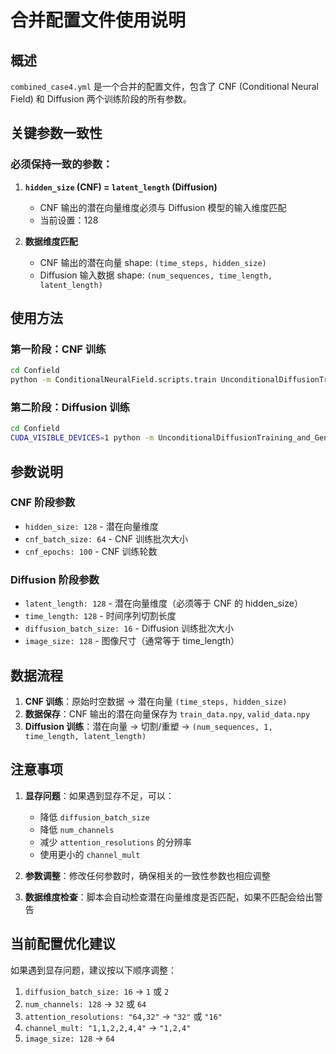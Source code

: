 # 合并配置文件使用说明

## 概述

`combined_case4.yml` 是一个合并的配置文件，包含了 CNF (Conditional Neural Field) 和 Diffusion 两个训练阶段的所有参数。

## 关键参数一致性

### 必须保持一致的参数：

1. **`hidden_size` (CNF) = `latent_length` (Diffusion)**
   - CNF 输出的潜在向量维度必须与 Diffusion 模型的输入维度匹配
   - 当前设置：128

2. **数据维度匹配**
   - CNF 输出的潜在向量 shape: `(time_steps, hidden_size)`
   - Diffusion 输入数据 shape: `(num_sequences, time_length, latent_length)`


## 使用方法

### 第一阶段：CNF 训练
```bash
cd Confield
python -m ConditionalNeuralField.scripts.train UnconditionalDiffusionTraining_and_Generation/training_recipes/combined_case4.yml
```

### 第二阶段：Diffusion 训练
```bash
cd Confield
CUDA_VISIBLE_DEVICES=1 python -m UnconditionalDiffusionTraining_and_Generation.scripts.train UnconditionalDiffusionTraining_and_Generation/training_recipes/combined_case4.yml
```

## 参数说明

### CNF 阶段参数
- `hidden_size: 128` - 潜在向量维度
- `cnf_batch_size: 64` - CNF 训练批次大小
- `cnf_epochs: 100` - CNF 训练轮数

### Diffusion 阶段参数
- `latent_length: 128` - 潜在向量维度（必须等于 CNF 的 hidden_size）
- `time_length: 128` - 时间序列切割长度
- `diffusion_batch_size: 16` - Diffusion 训练批次大小
- `image_size: 128` - 图像尺寸（通常等于 time_length）

## 数据流程

1. **CNF 训练**：原始时空数据 → 潜在向量 `(time_steps, hidden_size)`
2. **数据保存**：CNF 输出的潜在向量保存为 `train_data.npy`, `valid_data.npy`
3. **Diffusion 训练**：潜在向量 → 切割/重塑 → `(num_sequences, 1, time_length, latent_length)`

## 注意事项

1. **显存问题**：如果遇到显存不足，可以：
   - 降低 `diffusion_batch_size`
   - 降低 `num_channels`
   - 减少 `attention_resolutions` 的分辨率
   - 使用更小的 `channel_mult`

2. **参数调整**：修改任何参数时，确保相关的一致性参数也相应调整

3. **数据维度检查**：脚本会自动检查潜在向量维度是否匹配，如果不匹配会给出警告

## 当前配置优化建议

如果遇到显存问题，建议按以下顺序调整：

1. `diffusion_batch_size: 16` → `1` 或 `2`
2. `num_channels: 128` → `32` 或 `64`
3. `attention_resolutions: "64,32"` → `"32"` 或 `"16"`
4. `channel_mult: "1,1,2,2,4,4"` → `"1,2,4"`
5. `image_size: 128` → `64` 